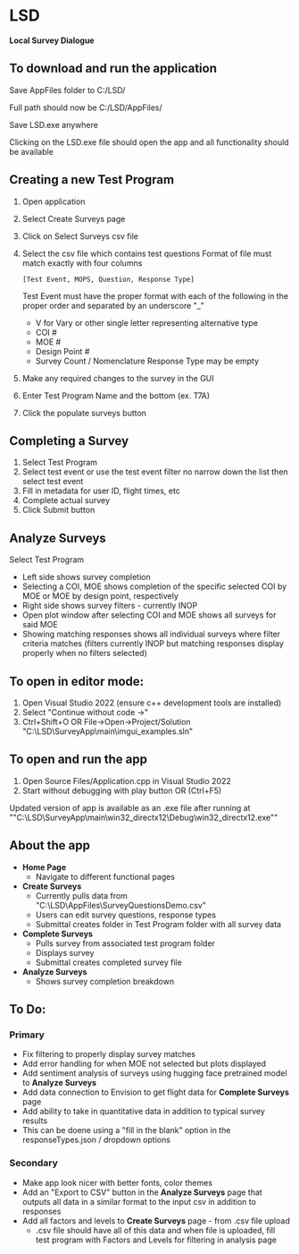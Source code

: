 # LSD
**Local Survey Dialogue**


## To download and run the application
Save AppFiles folder to C:/LSD/

Full path should now be C:/LSD/AppFiles/

Save LSD.exe anywhere

Clicking on the LSD.exe file should open the app and all functionality should be available

## Creating a new Test Program
1. Open application
2. Select Create Surveys page
3. Click on Select Surveys csv file
4. Select the csv file which contains test questions
    Format of file must match exactly with four columns

       [Test Event, MOPS, Question, Response Type]
   Test Event must have the proper format with each of the following in the proper order and separated by an underscore "_"
   - V for Vary or other single letter representing alternative type
   - COI #
   - MOE #
   - Design Point #
   - Survey Count / Nomenclature
   Response Type may be empty
6.  Make any required changes to the survey in the GUI
7.  Enter Test Program Name and the bottom (ex. T7A)
8.  Click the populate surveys button

## Completing a Survey
1. Select Test Program
2. Select test event or use the test event filter no narrow down the list then select test event
3. Fill in metadata for user ID, flight times, etc
4. Complete actual survey
5. Click Submit button

## Analyze Surveys
Select Test Program
- Left side shows survey completion
- Selecting a COI, MOE shows completion of the specific selected COI by MOE or MOE by design point, respectively
- Right side shows survey filters - currently INOP
- Open plot window after selecting COI and MOE shows all surveys for said MOE
- Showing matching responses shows all individual surveys where filter criteria matches (filters currently INOP but matching responses display properly when no filters selected)
   
## To open in editor mode:
1. Open Visual Studio 2022 (ensure c++ development tools are installed)
2. Select "Continue without code ->"
3. Ctrl+Shift+O OR File->Open->Project/Solution
    "C:\LSD\SurveyApp\main\imgui_examples.sln"

## To open and run the app
1. Open Source Files/Application.cpp in Visual Studio 2022
2. Start without debugging with play button OR (Ctrl+F5)

Updated version of app is available as an .exe file after running at ""C:\LSD\SurveyApp\main\win32_directx12\Debug\win32_directx12.exe""

## About the app

- **Home Page**
  -  Navigate to different functional pages
- **Create Surveys**
  -  Currently pulls data from "C:\LSD\AppFiles\SurveyQuestionsDemo.csv"
  -  Users can edit survey questions, response types
  -  Submittal creates folder in Test Program folder with all survey data
- **Complete Surveys**
  -  Pulls survey from associated test program folder
  -  Displays survey
  -  Submittal creates completed survey file
- **Analyze Surveys**
  -  Shows survey completion breakdown
  
  


## To Do:
### Primary
  - Fix filtering to properly display survey matches
  - Add error handling for when MOE not selected but plots displayed
  - Add sentiment analysis of surveys using hugging face pretrained model to **Analyze Surveys**
  - Add data connection to Envision to get flight data for **Complete Surveys** page
  - Add ability to take in quantitative data in addition to typical survey results
   - This can be doene using a "fill in the blank" option in the responseTypes.json / dropdown options
### Secondary
  - Make app look nicer with better fonts, color themes
  - Add an "Export to CSV" button in the **Analyze Surveys** page that outputs all data in a similar format to the input csv in addition to responses
  - Add all factors and levels to **Create Surveys** page - from .csv file upload
    - .csv file should have all of this data and when file is uploaded, fill test program with Factors and Levels for filtering in analysis page
  
  
